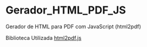 # Gerador_HTML_PDF_JS
Gerador de HTML para PDF com JavaScript (html2pdf)


Biblioteca Utilizada [html2pdf.js](https://ekoopmans.github.io/html2pdf.js/#getting-started)